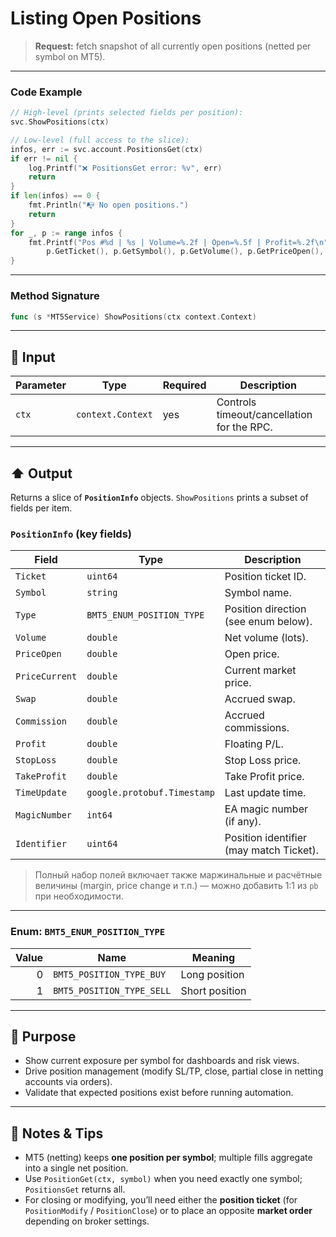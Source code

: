 # Listing Open Positions

> **Request:** fetch snapshot of all currently open positions (netted per symbol on MT5).

---

### Code Example

```go
// High-level (prints selected fields per position):
svc.ShowPositions(ctx)

// Low-level (full access to the slice):
infos, err := svc.account.PositionsGet(ctx)
if err != nil {
    log.Printf("❌ PositionsGet error: %v", err)
    return
}
if len(infos) == 0 {
    fmt.Println("📭 No open positions.")
    return
}
for _, p := range infos {
    fmt.Printf("Pos #%d | %s | Volume=%.2f | Open=%.5f | Profit=%.2f\n",
        p.GetTicket(), p.GetSymbol(), p.GetVolume(), p.GetPriceOpen(), p.GetProfit())
}
```

---

### Method Signature

```go
func (s *MT5Service) ShowPositions(ctx context.Context)
```

---

## 🔽 Input

| Parameter | Type              | Required | Description                                |
| --------- | ----------------- | -------- | ------------------------------------------ |
| `ctx`     | `context.Context` | yes      | Controls timeout/cancellation for the RPC. |

---

## ⬆️ Output

Returns a slice of **`PositionInfo`** objects.
`ShowPositions` prints a subset of fields per item.

### `PositionInfo` (key fields)

| Field          | Type                        | Description                             |
| -------------- | --------------------------- | --------------------------------------- |
| `Ticket`       | `uint64`                    | Position ticket ID.                     |
| `Symbol`       | `string`                    | Symbol name.                            |
| `Type`         | `BMT5_ENUM_POSITION_TYPE`   | Position direction (see enum below).    |
| `Volume`       | `double`                    | Net volume (lots).                      |
| `PriceOpen`    | `double`                    | Open price.                             |
| `PriceCurrent` | `double`                    | Current market price.                   |
| `Swap`         | `double`                    | Accrued swap.                           |
| `Commission`   | `double`                    | Accrued commissions.                    |
| `Profit`       | `double`                    | Floating P/L.                           |
| `StopLoss`     | `double`                    | Stop Loss price.                        |
| `TakeProfit`   | `double`                    | Take Profit price.                      |
| `TimeUpdate`   | `google.protobuf.Timestamp` | Last update time.                       |
| `MagicNumber`  | `int64`                     | EA magic number (if any).               |
| `Identifier`   | `uint64`                    | Position identifier (may match Ticket). |

> Полный набор полей включает также маржинальные и расчётные величины (margin, price change и т.п.) — можно добавить 1:1 из `pb` при необходимости.

---

### Enum: `BMT5_ENUM_POSITION_TYPE`

| Value | Name                      | Meaning        |
| ----: | ------------------------- | -------------- |
|     0 | `BMT5_POSITION_TYPE_BUY`  | Long position  |
|     1 | `BMT5_POSITION_TYPE_SELL` | Short position |

---

## 🎯 Purpose

* Show current exposure per symbol for dashboards and risk views.
* Drive position management (modify SL/TP, close, partial close in netting accounts via orders).
* Validate that expected positions exist before running automation.

---

## 🧩 Notes & Tips

* MT5 (netting) keeps **one position per symbol**; multiple fills aggregate into a single net position.
* Use `PositionGet(ctx, symbol)` when you need exactly one symbol; `PositionsGet` returns all.
* For closing or modifying, you’ll need either the **position ticket** (for `PositionModify` / `PositionClose`) or to place an opposite **market order** depending on broker settings.
